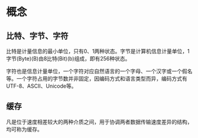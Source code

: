 # 概念

## 比特、字节、字符

比特是计量信息的最小单位，只有0、1两种状态。字节是计算机信息计量单位，1字节(Byte)(B)由8比特(Bit)(b)组成，即有256种状态。

字符也是信息计量单位，一个字符对应自然语言的一个字母、一个汉字或一个假名等。一个字符占用的字节数并非固定，因编码方式和语言类型而异，编码方式有UTF-8、ASCII、Unicode等。

## 缓存

凡是位于速度相差较大的两种介质之间，用于协调两者数据传输速度差异的结构，均可称为缓存。

